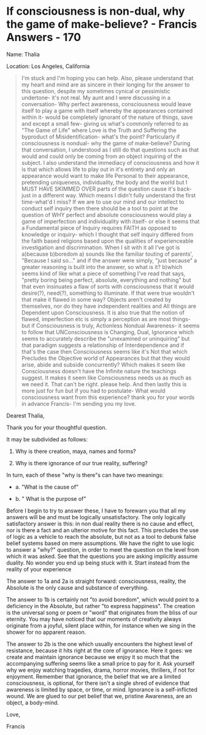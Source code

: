 # If consciousness is non-dual, why the game of make-believe? - Francis Answers - 170

Name: Thalia

Location: Los Angeles, California

>I'm stuck and I'm hoping you can help. Also, please understand that my heart and mind are as sincere in their longing for the answer to this question, despite my sometimes cynical or pessimistic undertone- it's not real. My aunt and I were discussing in a conversation- Why perfect awareness, consciousness would leave itself to play a game with itself whereby the appearances contained within it- would be completely ignorant of the nature of things, save and except a small few- giving us what's commonly referred to as "The Game of Life" where Love is the Truth and Suffering the byproduct of Misidentification- what's the point? Particularly if consciousness is nondual- why the game of make-believe? During that conversation, I understood as I still do that questions such as that would and could only be coming from an object inquiring of the subject. I also understand the immediacy of consciousness and how it is that which allows life to play out in it's entirety and only an appearance would want to make life Personal to their appearance, pretending uniqueness, individuality, the body and the world but I MUST HAVE SKIMMED OVER parts of the question cause it's back- just in a different way. Which means I didn't fully understand the first time-what'd I miss? If we are to use our mind and our intellect to conduct self inquiry then there should be a tool to point at the question of WHY perfect and absolute consciousness would play a game of imperfection and individuality with itself- or else it seems that a Fundamental piece of Inquiry requires FAITH as opposed to knowledge or inquiry- which I thought that self inquiry differed from the faith based religions based upon the qualities of experienceable investigation and discrimination. When I sit with it all I've got is a)because b)boredom a) sounds like the familiar touting of parents', "Because I said so..." and if the answer were simply, "just because" a greater reasoning is built into the answer, so what is it? b)which seems kind of like what a piece of something I've read that says, "pretty boring being perfect, absolute, everything and nothing" but that even insinuates a flaw of sorts with consciousness that it would desire(?), need(?), something to illuminate. If that were true wouldn't that make it flawed in some way? Objects aren't created by themselves, nor do they have independent realities and All things are Dependent upon Consciousness. It is also true that the notion of flawed, imperfection etc is simply a perception as are most things- but if Consciousness is truly, Actionless Nondual Awareness- it seems to follow that UNConsciousness is Changing, Dual, Ignorance which seems to accurately describe the "unexamined or uninquiring" but that paradigm suggests a relationship of Interdependence and if that's the case then Consciousness seems like it's Not that which Precludes the Objective world of Appearances but that they would arise, abide and subside concurrently? Which makes it seem like Consciousness doesn't have the Infinite nature the teachings suggest. It makes it seem like Consciousness needs us as much as we need it. That can't be right. please help. And then lastly this is more just for fun but if you had to postulate- What would consciousness want from this experience? thank you for your words in advance Francis- I'm sending you my love.

Dearest Thalia,

Thank you for your thoughtful question.

It may be subdivided as follows:

1. Why is there creation, maya, names and forms?

2. Why is there ignorance of our true reality, suffering?

In turn, each of these "why is there"s can have two meanings:

* a. "What is the cause of"

* b. " What is the purpose of"

Before I begin to try to answer these, I have to forewarn you that all my answers will be and must be logically unsatisfactory. The only logically satisfactory answer is this: in non dual reality there is no cause and effect, nor is there a fact and an ulterior motive for this fact. This precludes the use of logic as a vehicle to reach the absolute, but not as a tool to debunk false belief systems based on mere assumptions. We have the right to use logic to answer a "why?" question, in order to meet the question on the level from which it was asked. See that the questions you are asking implicitly assume duality. No wonder you end up being stuck with it. Start instead from the reality of your experience

The answer to 1a and 2a is straight forward: consciousness, reality, the Absolute is the only cause and substance of everything.

The answer to 1b is certainly not "to avoid boredom", which would point to a deficiency in the Absolute, but rather "to express happiness". The creation is the universal song or poem or "word" that originates from the bliss of our eternity. You may have noticed that our moments of creativity always originate from a joyful, silent place within, for instance when we sing in the shower for no apparent reason.

The answer to 2b is the one which usually encounters the highest level of resistance, because it hits right at the core of ignorance. Here it goes: we create and maintain ignorance because we enjoy it so much that the accompanying suffering seems like a small price to pay for it. Ask yourself why we enjoy watching tragedies, drama, horror movies, thrillers, if not for enjoyment. Remember that ignorance, the belief that we are a limited consciousness, is optional, for there isn't a single shred of evidence that awareness is limited by space, or time, or mind. Ignorance is a self-inflicted wound. We are glued to our pet belief that we, pristine Awareness, are an object, a body-mind.

Love,

Francis